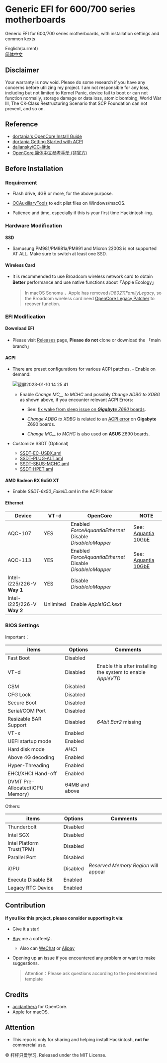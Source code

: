 Generic EFI for 600/700 series motherboards
========
Generic EFI for 600/700 series motherboards, with installation settings and common kexts

English(current)<br>
[简体中文](https://github.com/Fu-Yuxuan-hub/Generic-EFI-for-H610-B660-Z690-B760-Z790/blob/main/README_CN.md)

## Disclaimer

Your warranty is now void. Please do some research if you have any concerns before utilizing my project. I am not responsible for any loss, including but not limited to Kernel Panic, device fail to boot or can not function normally, storage damage or data loss, atomic bombing, World War III, The CK-Class Restructuring Scenario that SCP Foundation can not prevent, and so on.

## Reference

- [dortania&#39;s OpenCore Install Guide](https://dortania.github.io/OpenCore-Install-Guide/)
- [dortania Getting Started with ACPI](https://dortania.github.io/OpenCore-Post-Install/)
- [daliansky/OC-little](https://github.com/daliansky/OC-little)
- [OpenCore 简体中文参考手册 (非官方)](https://oc.skk.moe)

## Before Installation

### Requirement

- Flash drive, 4GB or more, for the above purpose.

- [OCAuxiliaryTools](https://github.com/ic005k/OCAuxiliaryTools) to edit plist files on Windows/macOS.

- Patience and time, especially if this is your first time Hackintosh-ing.

### Hardware Modification

#### SSD

- Samusung PM981/PM981a/PM991 and Micron 2200S is not supported AT ALL. Make sure to switch at least one SSD.

#### Wireless Card

- It is recommended to use Broadcom wireless network card to obtain **Better** performance and use native functions about「Apple Ecology」
  >In macOS Sonoma ，Apple has removed *IO80211FamilyLegacy*, so the Broadcom wireless card need [OpenCore Legacy Patcher](https://github.com/dortania/OpenCore-Legacy-Patcher/pull/1077) to recover function.

### EFI Modification

#### Download EFI

- Please visit [Releases](https://github.com/Fu-Yuxuan-hub/Generic-EFI-for-H610-B660-Z690-B760-Z790/releases) page, **Please do not** clone or download the 「main branch」

#### ACPI

- There are preset configurations for various ACPI patches. - Enable on demand:

  ![截屏2023-01-10 14 25 41](https://user-images.githubusercontent.com/74492520/211483887-c93bf9eb-188c-4071-b418-41de0bad7b3d.png)
  
  * Enable *Change MC__ to MCHC* and possibly *Change ADBG to XDBG* as shown above, if you encounter relevant ACPI Errors:
  
    * See: [fix wake from sleep issue on ***Gigabyte*** *Z690* boards](https://www.tonymacx86.com/threads/z690-chipset-and-alder-lake-cpus.316618/page-132#post-2291256).
  
    * *Change ADBG to XDBG* is related to an [ACPI error](https://www.tonymacx86.com/threads/gigabyte-z690-aero-g-i5-12600k-amd-rx-6800-xt.317179/page-25#post-2291723) on **Gigabyte** Z690 boards.

    * *Change MC__ to MCHC* is also used on **ASUS** Z690 boards.


* Customize SSDT (Optional)

  * [SSDT-EC-USBX.aml](https://dortania.github.io/Getting-Started-With-ACPI/Universal/ec-methods/manual.html#finding-the-acpi-path) 
  * [SSDT-PLUG-ALT.aml](https://github.com/acidanthera/OpenCorePkg/blob/master/Docs/AcpiSamples/Source/SSDT-PLUG-ALT.dsl) 
  * [SSDT-SBUS-MCHC.aml](https://dortania.github.io/Getting-Started-With-ACPI/Universal/smbus.html) 
  * [SSDT-HPET.aml](https://dortania.github.io/Getting-Started-With-ACPI/Universal/irq.html) 

#### AMD Radeon RX 6x50 XT

* Enable *SSDT-6x50_FakeID.aml* in the ACPI folder

#### Ethernet

| Device                 | VT-d      | OpenCore                                                     | NOTE                                                         |
| ---------------------- | --------- | ------------------------------------------------------------ | ------------------------------------------------------------ |
| AQC-107                | YES       | Enabled *ForceAquantiaEthernet*<br>Disable *DisableIoMapper* | See: [Aquantia 10GbE](https://github.com/Fu-Yuxuan-hub/Generic-EFI-for-H610-B660-Z690-B760-Z790/tree/main/Aquantia%2010GbE) |
| AQC-113                | YES       | Enabled *ForceAquantiaEthernet*<br/>Disable *DisableIoMapper* | See: [Aquantia 10GbE](https://github.com/Fu-Yuxuan-hub/Generic-EFI-for-H610-B660-Z690-B760-Z790/tree/main/Aquantia%2010GbE) |
| Intel-i225/226-V **Way 1** | YES       | Disable *DisableIoMapper*                                    | |
| Intel-i225/226-V **Way 2** | Unlimited | Enable *AppleIGC.kext*                                       | |

### BIOS Settings

Important：

| items                                | Options | Comments                                  |
| --------------------------------- | --------- | ------------------------------------- |
| Fast Boot                         | Disabled      |                                       |
| VT-d                              | Disabled      | Enable this after installing the system to enable *AppleVTD* |
| CSM                               | Disabled      |                                       |
| CFG Lock                          | Disabled      |                                       |
| Secure Boot                       | Disabled      |                                       |
| Serial/COM Port                   | Disabled      |                                       |
| Resizable BAR Support             | Disabled      | *64bit Bar2* missing                   |
| VT-x                              | Enabled      |                                       |
| UEFI startup mode                 | Enabled      |                                       |
| Hard disk mode                    | *AHCI*   |                                       |
| Above 4G decoding                 | Enabled      |                                       |
| Hyper-Threading                   | Enabled      |                                       |
| EHCI/XHCI Hand-off                | Enabled      |                                       |
| DVMT Pre-Allocated(iGPU Memory)   | 64MB and above |                                 |

Others:

| items                        | Options | Comments                            |
| ------------------------- | --------- | ------------------------------- |
| Thunderbolt               | Disabled      |                                 |
| Intel SGX                 | Disabled      |                                 |
| Intel Platform Trust(TPM) | Disabled      |                                 |
| Parallel Port             | Disabled      |                                 |
| iGPU                      | Disabled      | *Reserved Memory Region* will appear |
| Execute Disable Bit       | Enabled          |                                 |
| Legacy RTC Device         | Enabled          |                                 |

## Contribution

#### If you like this project, please consider supporting it via:

* Give it a star!

* [Buy](https://ko-fi.com/fuyuxuan) me a coffee😝.
  * Also can [WeChat](https://github.com/Fu-Yuxuan-hub/Generic-EFI-for-H610-B660-Z690-B760-Z790/blob/main/Donation/WeChat.JPG) or [Alipay](https://github.com/Fu-Yuxuan-hub/Generic-EFI-for-H610-B660-Z690-B760-Z790/blob/main/Donation/Alipay.JPG)

* Opening up an issue if you encountered any problem or want to make suggestions.
  > Attention：Please ask questions according to the predetermined template

## Credits

* [acidanthera](https://github.com/acidanthera) for OpenCore.
* Apple for macOS.

## Attention

* This repo is only for sharing and helping install Hackintosh, **not for** commercial use.

© 杆杆只爱学习, Released under the MIT License.